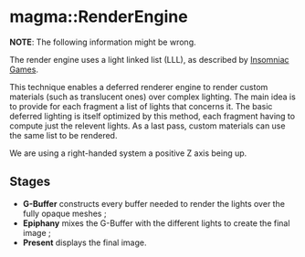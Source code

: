 # magma::RenderEngine

__NOTE__: The following information might be wrong.

The render engine uses a light linked list (LLL), as described by
[Insomniac Games](http://www.insomniacgames.com/siggraph-real-time-lighting-via-light-linked-list/).

This technique enables a deferred renderer engine to render custom
materials (such as translucent ones) over complex lighting. The main
idea is to provide for each fragment a list of lights that concerns it.
The basic deferred lighting is itself optimized by this method, each
fragment having to compute just the relevent lights. As a last pass,
custom materials can use the same list to be rendered.

We are using a right-handed system a positive Z axis being up.

## Stages

- **G-Buffer** constructs every buffer needed to render the lights over the fully opaque meshes ; 
- **Epiphany** mixes the G-Buffer with the different lights to create the final image ;
- **Present** displays the final image.
